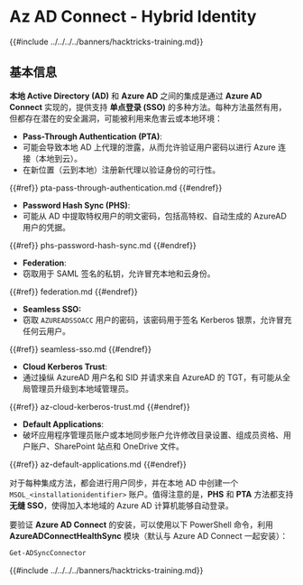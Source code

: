 # Az AD Connect - Hybrid Identity

{{#include ../../../../banners/hacktricks-training.md}}

## 基本信息

**本地 Active Directory (AD)** 和 **Azure AD** 之间的集成是通过 **Azure AD Connect** 实现的，提供支持 **单点登录 (SSO)** 的多种方法。每种方法虽然有用，但都存在潜在的安全漏洞，可能被利用来危害云或本地环境：

- **Pass-Through Authentication (PTA)**:
- 可能会导致本地 AD 上代理的泄露，从而允许验证用户密码以进行 Azure 连接（本地到云）。
- 在新位置（云到本地）注册新代理以验证身份的可行性。

{{#ref}}
pta-pass-through-authentication.md
{{#endref}}

- **Password Hash Sync (PHS)**:
- 可能从 AD 中提取特权用户的明文密码，包括高特权、自动生成的 AzureAD 用户的凭据。

{{#ref}}
phs-password-hash-sync.md
{{#endref}}

- **Federation**:
- 窃取用于 SAML 签名的私钥，允许冒充本地和云身份。

{{#ref}}
federation.md
{{#endref}}

- **Seamless SSO:**
- 窃取 `AZUREADSSOACC` 用户的密码，该密码用于签名 Kerberos 银票，允许冒充任何云用户。

{{#ref}}
seamless-sso.md
{{#endref}}

- **Cloud Kerberos Trust**:
- 通过操纵 AzureAD 用户名和 SID 并请求来自 AzureAD 的 TGT，有可能从全局管理员升级到本地域管理员。

{{#ref}}
az-cloud-kerberos-trust.md
{{#endref}}

- **Default Applications**:
- 破坏应用程序管理员账户或本地同步账户允许修改目录设置、组成员资格、用户账户、SharePoint 站点和 OneDrive 文件。

{{#ref}}
az-default-applications.md
{{#endref}}

对于每种集成方法，都会进行用户同步，并在本地 AD 中创建一个 `MSOL_<installationidentifier>` 账户。值得注意的是，**PHS** 和 **PTA** 方法都支持 **无缝 SSO**，使得加入本地域的 Azure AD 计算机能够自动登录。

要验证 **Azure AD Connect** 的安装，可以使用以下 PowerShell 命令，利用 **AzureADConnectHealthSync** 模块（默认与 Azure AD Connect 一起安装）：
```powershell
Get-ADSyncConnector
```
{{#include ../../../../banners/hacktricks-training.md}}
